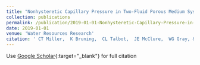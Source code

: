 ```yaml
---
title: "Nonhysteretic Capillary Pressure in Two-Fluid Porous Medium Systems: Definition, Evaluation, Validation, and Dynamics"
collection: publications
permalink: /publication/2019-01-01-Nonhysteretic-Capillary-Pressure-in-Two-Fluid-Porous-Medium-Systems-Definition-Evaluation-Validation-and-Dynamics
date: 2019-01-01
venue: 'Water Resources Research'
citation: ' CT Miller,  K Bruning,  CL Talbot,  JE McClure,  WG Gray, &quot;Nonhysteretic Capillary Pressure in Two-Fluid Porous Medium Systems: Definition, Evaluation, Validation, and Dynamics.&quot; Water Resources Research, 2019.'
---
```

Use [Google Scholar](https://scholar.google.com/scholar?q=Nonhysteretic+Capillary+Pressure+in+Two+Fluid+Porous+Medium+Systems:+Definition,+Evaluation,+Validation,+and+Dynamics){:target="_blank"} for full citation
